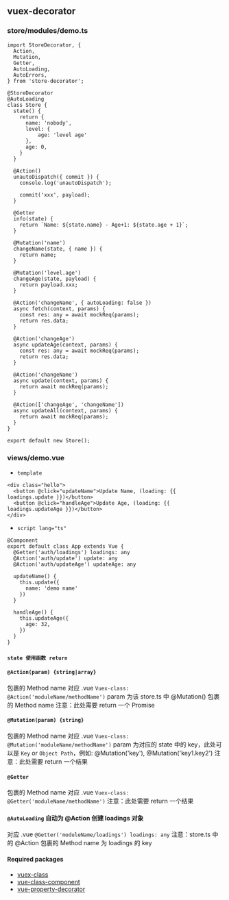 ## vuex-decorator

### store/modules/demo.ts

```
import StoreDecorator, {
  Action,
  Mutation,
  Getter,
  AutoLoading,
  AutoErrors,
} from 'store-decorator';

@StoreDecorator
@AutoLoading
class Store {
  state() {
    return {
      name: 'nobody',
      level: {
          age: 'level age'
      },
      age: 0,
    }
  }

  @Action()
  unautoDispatch({ commit }) {
    console.log('unautoDispatch');
    
    commit('xxx', payload);
  }

  @Getter
  info(state) {
    return `Name: ${state.name} - Age+1: ${state.age + 1}`;
  }

  @Mutation('name')
  changeName(state, { name }) {
    return name;
  }

  @Mutation('level.age')
  changeAge(state, payload) {
    return payload.xxx;
  }

  @Action('changeName', { autoLoading: false })
  async fetch(context, params) {
    const res: any = await mockReq(params);
    return res.data;
  }

  @Action('changeAge')
  async updateAge(context, params) {
    const res: any = await mockReq(params);
    return res.data;
  }

  @Action('changeName')
  async update(context, params) {
    return await mockReq(params);
  }

  @Action(['changeAge', 'changeName'])
  async updateAll(context, params) {
    return await mockReq(params);
  }
}

export default new Store();
```

### views/demo.vue

* `template`

```
<div class="hello">
  <button @click="updateName">Update Name, (loading: {{ loadings.update }})</button>
  <button @click="handleAge">Update Age, (loading: {{ loadings.updateAge }})</button>
</div>
```

* `script lang="ts"`

```
@Component
export default class App extends Vue {
  @Getter('auth/loadings') loadings: any
  @Action('auth/update') update: any
  @Action('auth/updateAge') updateAge: any

  updateName() {
    this.update({
      name: 'demo name'
    })
  }

  handleAge() {
    this.updateAge({
      age: 32,
    })
  }
}
```

#### `state 使用函数 return`

#### `@Action(param) {string|array}`
包裹的 Method name 对应 .vue `Vuex-class: @Action('moduleName/methodName')`
param 为该 store.ts 中 @Mutation() 包裹的 Method name
注意：此处需要 return 一个 Promise

#### `@Mutation(param) {string}`
包裹的 Method name 对应 .vue `Vuex-class: @Mutation('moduleName/methodName')`
param 为对应的 state 中的 key，此处可以是 `Key` or `Object Path`，例如: @Mutation('key'), @Mutation('key1.key2')
注意：此处需要 return 一个结果

#### `@Getter`
包裹的 Method name 对应 .vue `Vuex-class: @Getter('moduleName/methodName')`
注意：此处需要 return 一个结果

#### `@AutoLoading` 自动为 @Action 创建 loadings 对象
对应 .vue `@Getter('moduleName/loadings') loadings: any`
注意：store.ts 中的 @Action 包裹的 Method name 为 loadings 的 key


#### Required packages

* [vuex-class](https://github.com/ktsn/vuex-class/)
* [vue-class-component](https://github.com/vuejs/vue-class-component/)
* [vue-property-decorator](https://github.com/kaorun343/vue-property-decorator)
